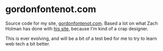 # gordonfontenot.com

Source code for my site, [gordonfontenot.com][]. Based a lot on what Zach Holman has done with [his site][holman.com], because I'm kind of a crap designer.

This is ever evolving, and will be a bit of a test bed for me to try to learn web tech a bit better.

[gordonfontenot.com]: http://gordonfontenot.com
[holman.com]: http://zachholman.com/